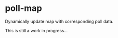 # poll-map
Dynamically update map with corresponding poll data. 

This is still a work in progress...
